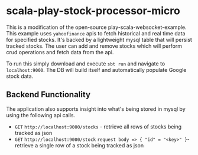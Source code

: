 # scala-play-stock-processor-micro

This is a modification of the open-source play-scala-websocket-example. This example uses `yahoofinance` apis to fetch 
historical and real time data for specified stocks. It's backed by a lightweight mysql table that will persist tracked stocks.
The user can add and remove stocks which will perform crud operations and fetch data from the api.

To run this simply download and execute `sbt run` and navigate to `localhost:9000`. The DB will build itself and automatically populate Google stock data.

## Backend Functionality

The application also supports insight into what's being stored in mysql by using the following api calls.
* `GET` `http://localhost:9000/stocks` - retrieve all rows of stocks being tracked as json
* `GET` `http://localhost:9000/stock` `request body => { "id" = "<key>" }`- retrieve a single row of a stock being tracked as json
